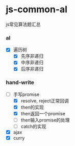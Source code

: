 # js-common-al
js常见算法题汇总

### al
- [x] 遍历树
  - [x] 先序非递归
  - [x] 中序非递归
  - [x] 后序非递归

### hand-write
- [ ] 手写promise
  - [x] resolve, reject正常回调
  - [x] then的实现
  - [x] then返回一个promise
  - [ ] then输入promise的处理
  - [ ] catch的实现
- [x] ajax
- [x] curry